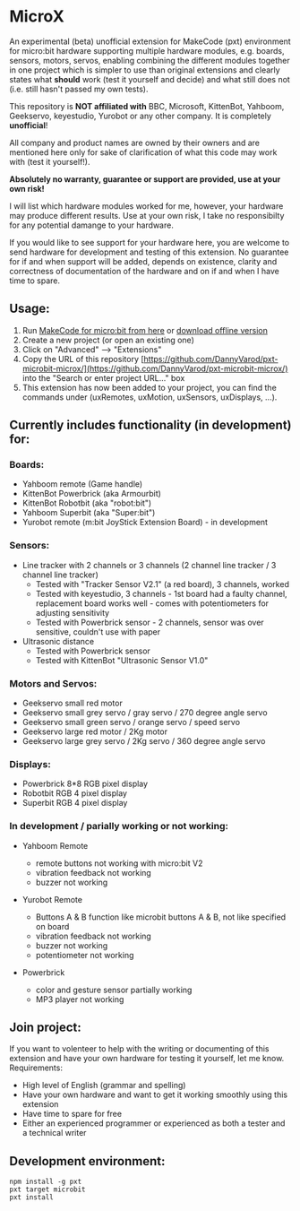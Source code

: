 # MicroX

An experimental (beta) unofficial extension for MakeCode (pxt) environment for micro:bit hardware supporting multiple hardware modules, e.g. boards, sensors, motors, servos, enabling combining the different modules together in one project which is simpler to use than original extensions and clearly states what **should** work (test it yourself and decide) and what still does not (i.e. still hasn't passed my own tests).

This repository is **NOT affiliated with** BBC, Microsoft, KittenBot, Yahboom, Geekservo, keyestudio, Yurobot or any other company. It is completely **unofficial**!

All company and product names are owned by their owners and are mentioned here only for sake of clarification of what this code may work with (test it yourself!).

**Absolutely no warranty, guarantee or support are provided, use at your own risk!**

I will list which hardware modules worked for me, however, your hardware may produce different results. Use at your own risk, I take no responsibilty for any potential damange to your hardware.

If you would like to see support for your hardware here, you are welcome to send hardware for development and testing of this extension. No guarantee for if and when support will be added, depends on existence, clarity and correctness of documentation of the hardware and on if and when I have time to spare.

## Usage:

1. Run [MakeCode for micro:bit from here](https://makecode.microbit.org/) or [download offline version](https://makecode.microbit.org/offline-app)
2. Create a new project (or open an existing one)
3. Click on "Advanced" --> "Extensions"
4. Copy the URL of this repository [https://github.com/DannyVarod/pxt-microbit-microx/](https://github.com/DannyVarod/pxt-microbit-microx/) into the "Search or enter project URL..." box
5. This extension has now been added to your project, you can find the commands under  (uxRemotes, uxMotion, uxSensors,  uxDisplays, ...).

## Currently includes functionality (in development) for:

### Boards:

* Yahboom remote (Game handle)
* KittenBot Powerbrick (aka Armourbit)
* KittenBot Robotbit (aka "robot:bit")
* Yahboom Superbit (aka "Super:bit")
* Yurobot remote (m:bit JoyStick Extension Board) - in development

### Sensors:

* Line tracker with 2 channels or 3 channels (2 channel line tracker / 3 channel line tracker)
    * Tested with "Tracker Sensor V2.1" (a red board), 3 channels, worked
    * Tested with keyestudio, 3 channels - 1st board had a faulty channel, replacement board works well - comes with potentiometers for adjusting sensitivity
    * Tested with Powerbrick sensor - 2 channels, sensor was over sensitive, couldn't use with paper
* Ultrasonic distance
    * Tested with Powerbrick sensor
    * Tested with KittenBot "Ultrasonic Sensor V1.0"

### Motors and Servos:

* Geekservo small red motor
* Geekservo small grey servo / gray servo / 270 degree angle servo
* Geekservo small green servo / orange servo / speed servo
* Geekservo large red motor / 2Kg motor
* Geekservo large grey servo / 2Kg servo / 360 degree angle servo

### Displays:

* Powerbrick 8*8 RGB pixel display
* Robotbit RGB 4 pixel display
* Superbit RGB 4 pixel display

### In development / parially working or not working:

* Yahboom Remote
    - remote buttons not working with micro:bit V2
    - vibration feedback not working
    - buzzer not working

* Yurobot Remote
    - Buttons A & B function like microbit buttons A & B, not like specified on board
    - vibration feedback not working
    - buzzer not working
    - potentiometer not working

* Powerbrick
    - color and gesture sensor partially working
    - MP3 player not working

## Join project:

If you want to volenteer to help with the writing or documenting of this extension and have your own hardware for testing it yourself, let me know.
Requirements:
* High level of English (grammar and spelling)
* Have your own hardware and want to get it working smoothly using this extension
* Have time to spare for free
* Either an experienced programmer or experienced as both a tester and a technical writer

## Development environment:

```
npm install -g pxt
pxt target microbit
pxt install
```
